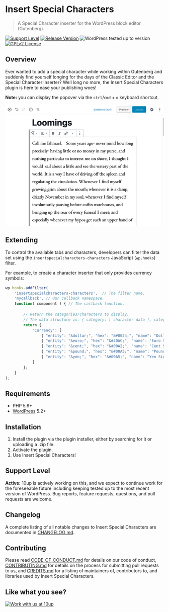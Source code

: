 # Insert Special Characters

> A Special Character inserter for the WordPress block editor (Gutenberg).

[![Support Level](https://img.shields.io/badge/support-active-green.svg)](#support-level) [![Release Version](https://img.shields.io/github/release/10up/insert-special-characters.svg)](https://github.com/10up/insert-special-characters/releases/latest) ![WordPress tested up to version](https://img.shields.io/badge/WordPress-v5.3%20tested-success.svg) [![GPLv2 License](https://img.shields.io/github/license/10up/insert-special-characters.svg)](https://github.com/10up/insert-special-characters/blob/develop/LICENSE.md)

## Overview

Ever wanted to add a special character while working within Gutenberg and suddenly find yourself longing for the days of the Classic Editor and the Special Character inserter?  Well long no more, the Insert Special Characters plugin is here to ease your publishing woes!

**Note:** you can display the popover via the `ctrl`/`cmd` + `o` keyboard shortcut.

![Demo of special characters within Gutenberg](assets/insert-special-characters.gif "Example of a special characters in the new WordPress editor")

## Extending
To control the available tabs and characters, developers can filter the data set using the `insertspecialcharacters-characters` JavaScript (`wp.hooks`) filter.

For example, to create a character inserter that only provides currency symbols:

```js
wp.hooks.addFilter(
	'insertspecialcharacters-characters',  // The filter name.
	'mycallback', // Our callback namespace.
	function( component ) { // The callback function.

		// Return the categories/characters to display.
		// The data structure is: { category: [ character data ], category2: ... }
		return {
			"Currency": [
				{ "entity": "&dollar;", "hex": "&#0024;", "name": "Dollar Sign", "char": "$" },
				{ "entity": "&euro;", "hex": "&#20AC;", "name": "Euro Sign", "char": "€" },
				{ "entity": "&cent;", "hex": "&#00A2;", "name": "Cent Sign", "char": "¢" },
				{ "entity": "&pound;", "hex": "&#00A3;", "name": "Pound Sign", "char": "£" },
				{ "entity": "&yen;", "hex": "&#00A5;", "name": "Yen Sign", "char": "¥" },
			]
		};
	}
);

```

## Requirements

* PHP 5.6+
* [WordPress](http://wordpress.org/) 5.2+

## Installation

1. Install the plugin via the plugin installer, either by searching for it or uploading a .zip file.
1. Activate the plugin.
1. Use Insert Special Characters!

## Support Level

**Active:** 10up is actively working on this, and we expect to continue work for the foreseeable future including keeping tested up to the most recent version of WordPress.  Bug reports, feature requests, questions, and pull requests are welcome.

## Changelog

A complete listing of all notable changes to Insert Special Characters are documented in [CHANGELOG.md](https://github.com/10up/insert-special-characters/blob/develop/CHANGELOG.md).

## Contributing

Please read [CODE_OF_CONDUCT.md](https://github.com/10up/insert-special-characters/blob/develop/CODE_OF_CONDUCT.md) for details on our code of conduct, [CONTRIBUTING.md](https://github.com/10up/insert-special-characters/blob/develop/CONTRIBUTING.md) for details on the process for submitting pull requests to us, and [CREDITS.md](https://github.com/10up/insert-special-characters/blob/develop/CREDITS.md) for a listing of maintainers of, contributors to, and libraries used by Insert Special Characters.

## Like what you see?

<a href="http://10up.com/contact/"><img src="https://10updotcom-wpengine.s3.amazonaws.com/uploads/2016/10/10up-Github-Banner.png" width="850" alt="Work with us at 10up"></a>
